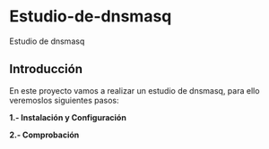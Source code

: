 # Estudio-de-dnsmasq
Estudio de dnsmasq
## Introducción
En este proyecto vamos a realizar un estudio de dnsmasq, para ello veremoslos siguientes pasos:

**1.- Instalación y Configuración**

**2.- Comprobación**
